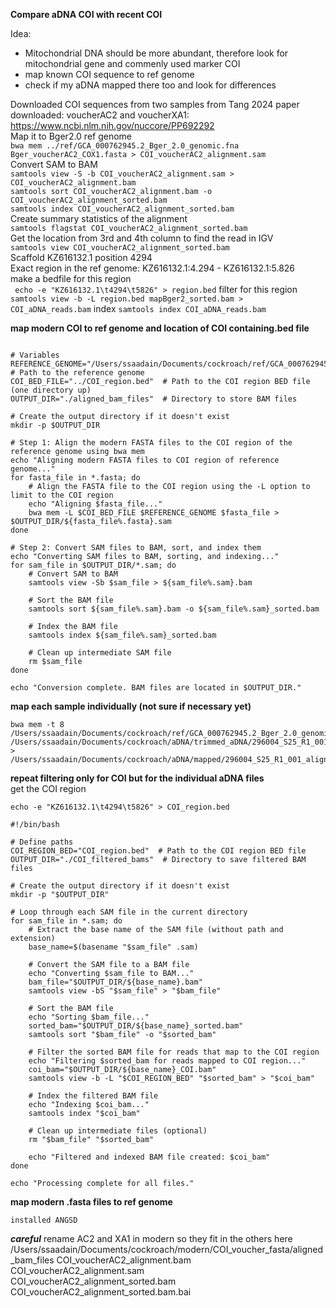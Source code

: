 **Compare aDNA COI with recent COI**


Idea:  
- Mitochondrial DNA should be more abundant, therefore look for mitochondrial gene and commenly used marker COI
- map known COI sequence to ref genome  
- check if my aDNA mapped there too and look for differences   

Downloaded COI sequences from two samples from Tang 2024 paper downloaded: voucherAC2 and voucherXA1:  
https://www.ncbi.nlm.nih.gov/nuccore/PP692292  
Map it to Bger2.0 ref genome  
```bwa mem ../ref/GCA_000762945.2_Bger_2.0_genomic.fna Bger_voucherAC2_COX1.fasta > COI_voucherAC2_alignment.sam```  
Convert SAM to BAM  
```samtools view -S -b COI_voucherAC2_alignment.sam > COI_voucherAC2_alignment.bam```  
```samtools sort COI_voucherAC2_alignment.bam -o COI_voucherAC2_alignment_sorted.bam```  
```samtools index COI_voucherAC2_alignment_sorted.bam```  
Create summary statistics of the alignment  
```samtools flagstat COI_voucherAC2_alignment_sorted.bam```  
Get the location from 3rd and 4th column to find the read in IGV  
```samtools view COI_voucherAC2_alignment_sorted.bam```  
Scaffold KZ616132.1	position 4294  
Exact region in the ref genome: KZ616132.1:4.294 - KZ616132.1:5.826  
make a bedfile for this region  
``` echo -e "KZ616132.1\t4294\t5826" > region.bed``` 
filter for this region  
```samtools view -b -L region.bed mapBger2_sorted.bam > COI_aDNA_reads.bam```
index
```samtools index COI_aDNA_reads.bam```

**map modern COI to ref genome and location of COI containing.bed file**
```#!/bin/bash

# Variables
REFERENCE_GENOME="/Users/ssaadain/Documents/cockroach/ref/GCA_000762945.2_Bger_2.0_genomic.fna"  # Path to the reference genome
COI_BED_FILE="../COI_region.bed"  # Path to the COI region BED file (one directory up)
OUTPUT_DIR="./aligned_bam_files"  # Directory to store BAM files

# Create the output directory if it doesn't exist
mkdir -p $OUTPUT_DIR

# Step 1: Align the modern FASTA files to the COI region of the reference genome using bwa mem
echo "Aligning modern FASTA files to COI region of reference genome..."
for fasta_file in *.fasta; do
    # Align the FASTA file to the COI region using the -L option to limit to the COI region
    echo "Aligning $fasta_file..."
    bwa mem -L $COI_BED_FILE $REFERENCE_GENOME $fasta_file > $OUTPUT_DIR/${fasta_file%.fasta}.sam
done

# Step 2: Convert SAM files to BAM, sort, and index them
echo "Converting SAM files to BAM, sorting, and indexing..."
for sam_file in $OUTPUT_DIR/*.sam; do
    # Convert SAM to BAM
    samtools view -Sb $sam_file > ${sam_file%.sam}.bam
    
    # Sort the BAM file
    samtools sort ${sam_file%.sam}.bam -o ${sam_file%.sam}_sorted.bam
    
    # Index the BAM file
    samtools index ${sam_file%.sam}_sorted.bam
    
    # Clean up intermediate SAM file
    rm $sam_file
done

echo "Conversion complete. BAM files are located in $OUTPUT_DIR."
```


**map each sample individually (not sure if necessary yet)**  
```
bwa mem -t 8 /Users/ssaadain/Documents/cockroach/ref/GCA_000762945.2_Bger_2.0_genomic.fna /Users/ssaadain/Documents/cockroach/aDNA/trimmed_aDNA/296004_S25_R1_001_trim.fastq.gz > /Users/ssaadain/Documents/cockroach/aDNA/mapped/296004_S25_R1_001_aligned.sam
```

**repeat filtering only for COI but for the individual aDNA files**  
get the COI region  
```
echo -e "KZ616132.1\t4294\t5826" > COI_region.bed
```
```
#!/bin/bash

# Define paths
COI_REGION_BED="COI_region.bed"  # Path to the COI region BED file
OUTPUT_DIR="./COI_filtered_bams"  # Directory to save filtered BAM files

# Create the output directory if it doesn't exist
mkdir -p "$OUTPUT_DIR"

# Loop through each SAM file in the current directory
for sam_file in *.sam; do
    # Extract the base name of the SAM file (without path and extension)
    base_name=$(basename "$sam_file" .sam)
    
    # Convert the SAM file to a BAM file
    echo "Converting $sam_file to BAM..."
    bam_file="$OUTPUT_DIR/${base_name}.bam"
    samtools view -bS "$sam_file" > "$bam_file"

    # Sort the BAM file
    echo "Sorting $bam_file..."
    sorted_bam="$OUTPUT_DIR/${base_name}_sorted.bam"
    samtools sort "$bam_file" -o "$sorted_bam"

    # Filter the sorted BAM file for reads that map to the COI region
    echo "Filtering $sorted_bam for reads mapped to COI region..."
    coi_bam="$OUTPUT_DIR/${base_name}_COI.bam"
    samtools view -b -L "$COI_REGION_BED" "$sorted_bam" > "$coi_bam"

    # Index the filtered BAM file
    echo "Indexing $coi_bam..."
    samtools index "$coi_bam"

    # Clean up intermediate files (optional)
    rm "$bam_file" "$sorted_bam"

    echo "Filtered and indexed BAM file created: $coi_bam"
done

echo "Processing complete for all files."
```

**map modern .fasta files to ref genome**

```
installed ANGSD  
```

***careful***
rename AC2 and XA1 in modern so they fit in the others here /Users/ssaadain/Documents/cockroach/modern/COI_voucher_fasta/aligned_bam_files
COI_voucherAC2_alignment.bam		
COI_voucherAC2_alignment.sam		
COI_voucherAC2_alignment_sorted.bam
COI_voucherAC2_alignment_sorted.bam.bai



